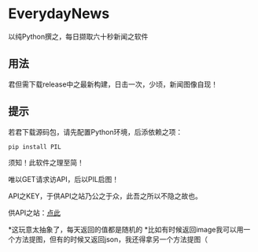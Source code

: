 # EverydayNews
以纯Python撰之，每日撷取六十秒新闻之软件

## 用法
君但需下载release中之最新构建，日击一次，少顷，新闻图像自现！

## 提示
若君下载源码包，请先配置Python环境，后添依赖之项：

``pip install PIL``

须知！此软件之理至简！

唯以GET请求访API，后以PIL启图！

API之KEY，于供API之站乃公之于众，此吾之所以不隐之故也。

供API之站：[点此](https://jx.iqfk.top/)

*这玩意太抽象了，每天返回的值都是随机的
*比如有时候返回image我可以用一个方法提图，但有的时候又返回json，我还得拿另一个方法提图（
